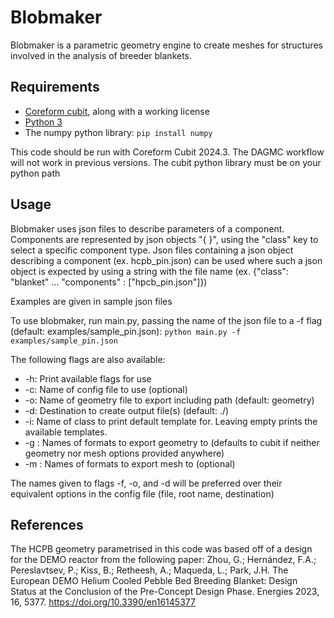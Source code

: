 # Blobmaker

Blobmaker is a parametric geometry engine to create meshes for structures involved in the analysis of breeder blankets.

## Requirements
+ [Coreform cubit](https://coreform.com/products/downloads/), along with a working license
+ [Python 3](https://www.python.org/downloads/)
+ The numpy python library: `pip install numpy`

This code should be run with Coreform Cubit 2024.3. The DAGMC workflow will not work in previous versions.
The cubit python library must be on your python path

## Usage
Blobmaker uses json files to describe parameters of a component.
Components are represented by json objects "{ }", using the "class" key to select a specific component type.
Json files containing a json object describing a component (ex. hcpb_pin.json) can be used where such a json object is expected by using a string with the file name (ex. {"class": "blanket" ... "components" : \["hpcb_pin.json"]})

Examples are given in sample json files

To use blobmaker, run main.py, passing the name of the json file to a -f flag (default: examples/sample_pin.json):
```python main.py -f examples/sample_pin.json```

The following flags are also available:
+ -h: Print available flags for use
+ -c: Name of config file to use (optional)
+ -o: Name of geometry file to export including path (default: geometry)
+ -d: Destination to create output file(s) (default: ./)
+ -i: Name of class to print default template for. Leaving empty prints the available templates.
+ -g : Names of formats to export geometry to (defaults to cubit if neither geometry nor mesh options provided anywhere)
+ -m : Names of formats to export mesh to (optional)

The names given to flags -f, -o, and -d will be preferred over their equivalent options in the config file (file, root name, destination)

## References
The HCPB geometry parametrised in this code was based off of a design for the DEMO reactor from the following paper:
Zhou, G.; Hernández, F.A.; Pereslavtsev, P.; Kiss, B.; Retheesh, A.; Maqueda, L.; Park, J.H. The European DEMO Helium Cooled Pebble Bed Breeding Blanket: Design Status at the Conclusion of the Pre-Concept Design Phase. Energies 2023, 16, 5377. https://doi.org/10.3390/en16145377